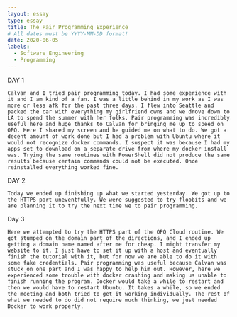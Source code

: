 ```yaml
---
layout: essay
type: essay
title: The Pair Programming Experience
# All dates must be YYYY-MM-DD format!
date: 2020-06-05
labels:
  - Software Engineering
  - Programming
---
```


 DAY 1
 
 
	Calvan and I tried pair programming today. I had some experience with it and I am kind of a fan. I was a little behind in my work as I was more or less afk for the past three days. I flew into Seattle and packed the car with everything my girlfriend owns and we drove down to LA to spend the summer with her folks. Pair programming was incredibly useful here and huge thanks to Calvan for bringing me up to speed on OPQ. Here I shared my screen and he guided me on what to do. We got a decent amount of work done but I had a problem with Ubuntu where it would not recognize docker commands. I suspect it was because I had my apps set to download on a separate drive from where my docker install was. Trying the same routines with PowerShell did not produce the same results because certain commands could not be executed. Once reinstalled everything worked fine.


DAY 2


	Today we ended up finishing up what we started yesterday. We got up to the HTTPS part uneventfully. We were suggested to try floobits and we are planning it to try the next time we to pair programming. 


Day 3


	Here we attempted to try the HTTPS part of the OPQ Cloud routine. We got stumped on the domain part of the directions, and I ended up getting a domain name named after me for cheap. I might transfer my website to it. I just have to set it up with a host and eventually finish the tutorial with it, but for now we are able to do it with some fake credentials. Pair programming was useful because Calvan was stuck on one part and I was happy to help him out. However, here we experienced some trouble with docker crashing and making us unable to finish running the program. Docker would take a while to restart and then we would have to restart Ubuntu. It takes a while, so we ended the meeting and both tried to get it working individually. The rest of what we needed to do did not require much thinking, we just needed Docker to work properly. 

